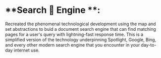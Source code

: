 # **Search 🔎 Engine **:

Recreated the phenomenal technological development using the map and set abstractions
to buid a document search engine that can find matching pages for a user's query with 
lightning-fast response time. This is a simplified version of the technology 
underpinning Spotlight, Google, Bing, and every other modern search engine that you 
encounter in your day-to-day internet use.
